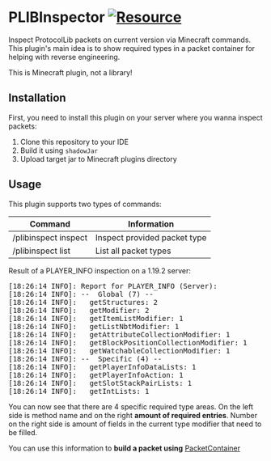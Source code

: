 # PLIBInspector [![Resource](https://img.shields.io/github/v/release/ZorTik/PLIBInspector)](https://github.com/ZorTik/PLIBInspector/releases)
Inspect ProtocolLib packets on current version via Minecraft commands.<br>
This plugin's main idea is to show required types in a packet container for helping with reverse engineering.

This is Minecraft plugin, not a library!

## Installation
First, you need to install this plugin on your server where you wanna inspect packets:
1. Clone this repository to your IDE
2. Build it using ```shadowJar```
3. Upload target jar to Minecraft plugins directory

## Usage
This plugin supports two types of commands:<br>
<table>
  <thead>
    <th>Command</th>
    <th>Information</th>
  </thead>
  <tbody>
    <tr>
      <td>/plibinspect inspect <PACKET NAME></td>
      <td>Inspect provided packet type</td>
    </tr>
    <tr>
      <td>/plibinspect list</td>
      <td>List all packet types</td>
    </tr>
  </tbody>
</table>

Result of a PLAYER_INFO inspection on a 1.19.2 server:
<pre>
[18:26:14 INFO]: Report for PLAYER_INFO (Server):
[18:26:14 INFO]: --  Global (7) --
[18:26:14 INFO]:   getStructures: 2
[18:26:14 INFO]:   getModifier: 2
[18:26:14 INFO]:   getItemListModifier: 1
[18:26:14 INFO]:   getListNbtModifier: 1
[18:26:14 INFO]:   getAttributeCollectionModifier: 1
[18:26:14 INFO]:   getBlockPositionCollectionModifier: 1
[18:26:14 INFO]:   getWatchableCollectionModifier: 1
[18:26:14 INFO]: --  Specific (4) --
[18:26:14 INFO]:   getPlayerInfoDataLists: 1
[18:26:14 INFO]:   getPlayerInfoAction: 1
[18:26:14 INFO]:   getSlotStackPairLists: 1
[18:26:14 INFO]:   getIntLists: 1
</pre>

You can now see that there are 4 specific required type areas. On the left side is method name and on the right **amount of required entries**. Number on the right side is amount of fields in the current type modifier that need to be filled.<br>

You can use this information to **build a packet using** <a href="https://github.com/dmulloy2/ProtocolLib/wiki/PacketContainer">PacketContainer</a>

